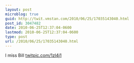 ```yaml
---
layout: post
microblog: true
guid: http://twit.vmstan.com/2010/06/25/17035143040.html
post_id: 3047482
date: 2010-06-25T12:37:04-0600
lastmod: 2010-06-25T12:37:04-0600
type: post
url: /2010/06/25/17035143040.html
---
```

I miss Bill [twitpic.com/1zl4j1](http://twitpic.com/1zl4j1)
